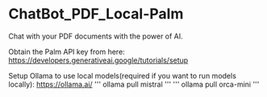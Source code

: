 # ChatBot_PDF_Local-Palm

Chat with your PDF documents with the power of AI.

Obtain the Palm API key from here:
https://developers.generativeai.google/tutorials/setup

Setup Ollama to use local models(required if you want to run models locally):
https://ollama.ai/
'''
ollama pull mistral
'''
'''
ollama pull orca-mini
'''

